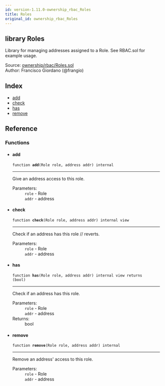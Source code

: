 ```yaml
---
id: version-1.11.0-ownership_rbac_Roles
title: Roles
original_id: ownership_rbac_Roles
---
```


<div class="contract-doc"><div class="contract"><h2 class="contract-header"><span class="contract-kind">library</span> Roles</h2><p class="description">Library for managing addresses assigned to a Role. See RBAC.sol for example usage.</p><div class="source">Source: <a href="https://github.com/OpenZeppelin/zeppelin-solidity/blob/v1.11.0/contracts/ownership/rbac/Roles.sol" target="_blank">ownership/rbac/Roles.sol</a></div><div class="author">Author: Francisco Giordano (@frangio)</div></div><div class="index"><h2>Index</h2><ul><li><a href="ownership_rbac_Roles.html#add">add</a></li><li><a href="ownership_rbac_Roles.html#check">check</a></li><li><a href="ownership_rbac_Roles.html#has">has</a></li><li><a href="ownership_rbac_Roles.html#remove">remove</a></li></ul></div><div class="reference"><h2>Reference</h2><div class="functions"><h3>Functions</h3><ul><li><div class="item function"><span id="add" class="anchor-marker"></span><h4 class="name">add</h4><div class="body"><code class="signature">function <strong>add</strong><span>(Role role, address addr) </span><span>internal </span></code><hr/><div class="description"><p>Give an address access to this role.</p></div><dl><dt><span class="label-parameters">Parameters:</span></dt><dd><div><code>role</code> - Role</div><div><code>addr</code> - address</div></dd></dl></div></div></li><li><div class="item function"><span id="check" class="anchor-marker"></span><h4 class="name">check</h4><div class="body"><code class="signature">function <strong>check</strong><span>(Role role, address addr) </span><span>internal </span><span>view </span></code><hr/><div class="description"><p>Check if an address has this role // reverts.</p></div><dl><dt><span class="label-parameters">Parameters:</span></dt><dd><div><code>role</code> - Role</div><div><code>addr</code> - address</div></dd></dl></div></div></li><li><div class="item function"><span id="has" class="anchor-marker"></span><h4 class="name">has</h4><div class="body"><code class="signature">function <strong>has</strong><span>(Role role, address addr) </span><span>internal </span><span>view </span><span>returns  (bool) </span></code><hr/><div class="description"><p>Check if an address has this role.</p></div><dl><dt><span class="label-parameters">Parameters:</span></dt><dd><div><code>role</code> - Role</div><div><code>addr</code> - address</div></dd><dt><span class="label-return">Returns:</span></dt><dd>bool</dd></dl></div></div></li><li><div class="item function"><span id="remove" class="anchor-marker"></span><h4 class="name">remove</h4><div class="body"><code class="signature">function <strong>remove</strong><span>(Role role, address addr) </span><span>internal </span></code><hr/><div class="description"><p>Remove an address&#x27; access to this role.</p></div><dl><dt><span class="label-parameters">Parameters:</span></dt><dd><div><code>role</code> - Role</div><div><code>addr</code> - address</div></dd></dl></div></div></li></ul></div></div></div>
